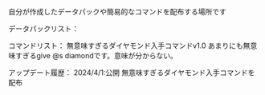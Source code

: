 自分が作成したデータパックや簡易的なコマンドを配布する場所です

データパックリスト：

コマンドリスト：
無意味すぎるダイヤモンド入手コマンドv1.0
あまりにも無意味すぎるgive @s diamondです。意味が分からない。

アップデート履歴：
2024/4/1:公開 無意味すぎるダイヤモンド入手コマンドを配布
